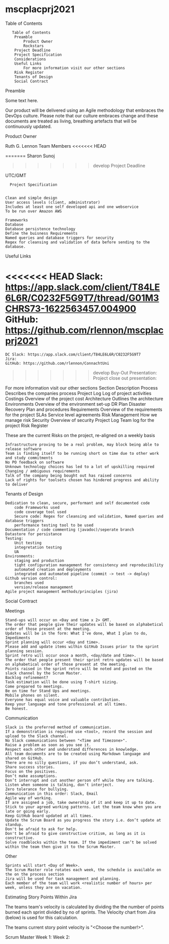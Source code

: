 # mscplacprj2021

Table of Contents

       Table of Contents
        Preamble
            Product Owner
            Rockstars
        Project Deadline
        Project Specification
        Considerations
        Useful Links
            For more information visit our other sections
        Risk Register
        Tenants of Design
        Social Contract

Preamble

Some text here.


Our product will be delivered using an Agile methodology that embraces the DevOps culture. Please note that our culture embraces change and these documents are treated as living, breathing artefacts that will be continuously updated.

Product Owner

Ruth G. Lennon
Team Members
<<<<<<< HEAD
<team member names>
       
=======
Sharon
Sunoj

>>>>>>> develop
Project Deadline

<timeline > UTC/GMT

      Project Specification

    
    Clean and simple design
    User access levels (client, administrator)
    Includes at least one self developed api and one webservice
    To be run over Amazon AWS

    Frameworks
    Database
    Database persistence technology
    Define the buisness Requirements
    Named queries and database triggers for security
    Regex for cleansing and validation of data before sending to the database.

Useful Links

<<<<<<< HEAD
    Slack:   https://app.slack.com/client/T84LE6L6R/C0232F5G9T7/thread/G01M3CHRS73-1622563457.004900
    GitHub:  https://github.com/rlennon/mscplacprj2021
=======
    DC Slack: https://app.slack.com/client/T84LE6L6R/C0232F5G9T7
    Jira: 
    GitHub: https://github.com/rlennon/ConnachtUni
>>>>>>> develop
    Buy-Out Presentation: 
    Project close out presentation: 

For more information visit our other sections
Section 	Description
Process 	Describes the companies process
Project Log 	Log of project activities
Costings 	Overview of the project cost
Architecture 	Outlines the architecture
Environments 	Overview of the environment set-up
DR Plan 	Disaster Recovery Plan and procedures
Requirements 	Overview of the requirements for the project
SLAs 	Service level agreements
Risk Management 	How we manage risk
Security 	Overview of security
Project Log 	Team log for the project
Risk Register

These are the current Risks on the project, re-aligned on a weekly basis

    Infrastructure proving to be a real problem, may block being able to release software
    Team is finding itself to be running short on time due to other work and study commitments
    No PO feedback on software
    Unknown technology choices has led to a lot of upskilling required
    Changing / ambiguous requirements
    Talk of the company being bought out has raised concerns
    Lack of rights for toolsets chosen has hindered progress and ability to deliver

Tenants of Design

    Dedication to clean, secure, performant and self documented code
        code Frameworks used
        code coverage tool used
        Secure code: Regex for cleansing and validation, Named queries and database triggers
        performance testing tool to be used
    Documentation / code commenting (javadoc)/seperate branch
    Datastore for persistance
    Testing:
        Unit testing
        integretation testing
        UA
    Environments:
        staging and production
        tight configuration management for consistency and reproducibility
        automated creation and deployments
        integrated and automated pipeline (commit -> test -> deploy)
    Github version control:
        branches used
        version/release management
    Agile project management methods/principles (jira)

Social Contract

Meetings

    Stand-ups will occur on <Day and time x 2> GMT.
    The order that people give their updates will be based on alphabetical order of those present at the meeting.
    Updates will be in the form: What I've done, What I plan to do, Impediments
    Sprint planning will occur <day and time>.
    Please add and update items within GitHub Issues prior to the sprint planning session.
    Sprint retro will occur once a month, <day/date and time>.
    The order that people present their sprint retro updates will be based on alphabetical order of those present at the meeting.
    Points raised in the sprint retro will be noted and posted on the slack channel by the Scrum Master.
    Backlog refinement?
    Task estimation will be done using T-shirt sizing. 
    Come prepared to meetings.
    Be on time for Stand Ups and meetings.
    Mobile phones on silent.
    Everyone has equal voice and valuable contribution.
    Keep your language and tone professional at all times.
    Be honest.

Communication

    Slack is the preferred method of communication.
    If a demonstration is required use <tool>, record the session and upload to the Slack channel.
    No Slack communications between "<Time and Timezone>".
    Raise a problem as soon as you see it.
    Respect each other and understand differences in knowledge.
    All team documents are to be created using Markdown language and shared on GitHub.
    There are no silly questions, if you don’t understand, ask.
    Share success stories.
    Focus on the positives.
    Don’t make assumptions.
    Don’t interrupt and cut another person off while they are talking.
    Listen when someone is talking, don’t interject.
    Zero tolerance for bullying.
    Communication in this order: Slack, Email
    Agile way of working.
    If are assigned a job, take ownership of it and keep it up to date.
    Stick to your agreed working patterns. Let the team know when you are late or going early.
    Keep GitHub board updated at all times.
    Update the Scrum Board as you progress the story i.e. don’t update at standup.
    Don't be afraid to ask for help.
    Don't be afraid to give constructive critism, as long as it is constructive.
    Solve roadblocks within the team. If the impediment can’t be solved within the team then give it to the Scrum Master.

Other

    Sprints will start <Day of Week>.
    The Scrum Master role rotates each week, the schedule is available on the on the process section
    Jira will be used for task management and planning.
    Each member of the team will work <realistic number of hours> per week, unless they are on vacation.

Estimating Story Points Within Jira

The teams team's velocity is calculated by dividing the the number of points burned each sprint divided by no of sprints. The Velocity chart from Jira (below) is used for this calculation.

The teams current story point velocity is "<Choose the number!>".

Scrum Master
Week 1: <name>
Week 2: <name>
